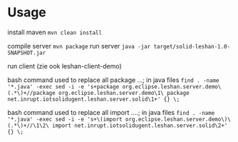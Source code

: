 # Usage

install maven
`mvn clean install`

compile server
`mvn package`
run server
`java -jar target/solid-leshan-1.0-SNAPSHOT.jar`

run client (zie ook leshan-client-demo)


bash command used to replace all package ...; in java files
`find . -name '*.java' -exec sed -i -e 's+package org.eclipse.leshan.server.demo\(.*\)+//package org.eclipse.leshan.server.demo\1\
package net.inrupt.iotsolidugent.leshan.server.solid\1+' {} \;`

bash command used to replace all import ....; in java files
`find . -name '*.java' -exec sed -i -e 's+\(import org.eclipse.leshan.server.demo\)\(.*\)+//\1\2\
import net.inrupt.iotsolidugent.leshan.server.solid\2+' {} \;`


